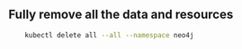 ## Fully remove all the data and resources


```zsh
    kubectl delete all --all --namespace neo4j
```
